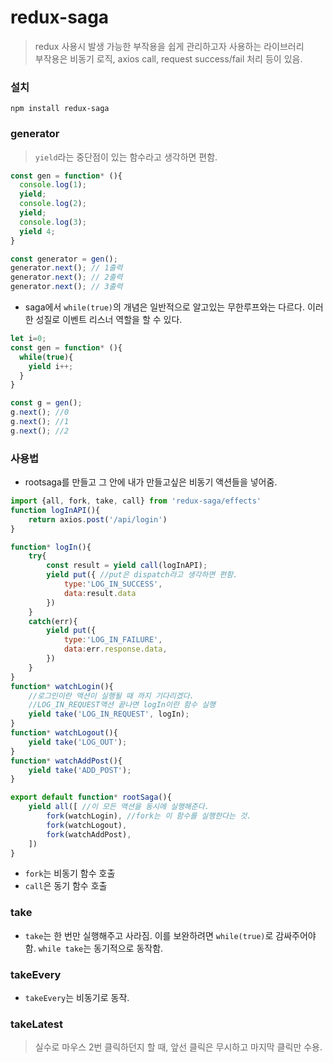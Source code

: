 # redux-saga
> redux 사용시 발생 가능한 부작용을 쉽게 관리하고자 사용하는 라이브러리  
> 부작용은 비동기 로직, axios call, request success/fail 처리 등이 있음.

### 설치
`npm install redux-saga`

### generator
> `yield`라는 중단점이 있는 함수라고 생각하면 편함.
```jsx
const gen = function* (){
  console.log(1);
  yield;
  console.log(2);
  yield;
  console.log(3);
  yield 4;
}

const generator = gen();
generator.next(); // 1출력
generator.next(); // 2출력
generator.next(); // 3출력
```
- saga에서 `while(true)`의 개념은 일반적으로 알고있는 무한루프와는 다르다. 이러한 성질로 이벤트 리스너 역할을 할 수 있다.
```jsx
let i=0;
const gen = function* (){
  while(true){
    yield i++;
  }
}

const g = gen();
g.next(); //0
g.next(); //1
g.next(); //2
```

### 사용법
- rootsaga를 만들고 그 안에 내가 만들고싶은 비동기 액션들을 넣어줌.
```jsx
import {all, fork, take, call} from 'redux-saga/effects'
function logInAPI(){
    return axios.post('/api/login')
}

function* logIn(){
    try{
        const result = yield call(logInAPI);
        yield put({ //put은 dispatch라고 생각하면 편함.
            type:'LOG_IN_SUCCESS',
            data:result.data
        })
    }
    catch(err){
        yield put({
            type:'LOG_IN_FAILURE',
            data:err.response.data,
        })
    }
}
function* watchLogin(){
    //로그인이란 액션이 실행될 때 까지 기다리겠다.
    //LOG_IN_REQUEST액션 끝나면 logIn이란 함수 실행
    yield take('LOG_IN_REQUEST', logIn);
}
function* watchLogout(){
    yield take('LOG_OUT');
}
function* watchAddPost(){
    yield take('ADD_POST');
}

export default function* rootSaga(){
    yield all([ //이 모든 액션을 동시에 실행해준다.
        fork(watchLogin), //fork는 이 함수를 실행한다는 것.
        fork(watchLogout),
        fork(watchAddPost),
    ])
}
```
- `fork`는 비동기 함수 호출
- `call`은 동기 함수 호출

### take
 - `take`는 한 번만 실행해주고 사라짐. 이를 보완하려면 `while(true)`로 감싸주어야함. `while take`는 동기적으로 동작함.
### takeEvery
 - `takeEvery`는 비동기로 동작.
### takeLatest
> 실수로 마우스 2번 클릭하던지 할 때, 앞선 클릭은 무시하고 마지막 클릭만 수용.
